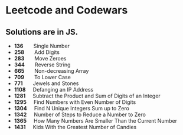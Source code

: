 # Leetcode and Codewars

## Solutions are in JS.

* **136**   &nbsp; &nbsp; &nbsp; Single Number   
* **258**	  &nbsp; &nbsp; &nbsp; Add Digits 	
* **283**	  &nbsp; &nbsp; &nbsp; Move Zeroes  	
* **344**	  &nbsp; &nbsp; &nbsp; Reverse String    		    			
* **665**	  &nbsp; &nbsp; &nbsp; Non-decreasing Array  
* **709**	  &nbsp; &nbsp; &nbsp; To Lower Case   		  		 		
* **771**	  &nbsp; &nbsp; &nbsp; Jewels and Stones    			  			
* **1108**	&nbsp; &nbsp;  Defanging an IP Address  
* **1281**  &nbsp; &nbsp;  Subtract the Product and Sum of Digits of an Integer
* **1295**	&nbsp; &nbsp;  Find Numbers with Even Number of Digits    		
* **1304**	&nbsp; &nbsp;  Find N Unique Integers Sum up to Zero  
* **1342**	&nbsp; &nbsp;  Number of Steps to Reduce a Number to Zero  	
* **1365**  &nbsp; &nbsp;  How Many Numbers Are Smaller Than the Current Number
* **1431**	&nbsp; &nbsp;  Kids With the Greatest Number of Candies  
